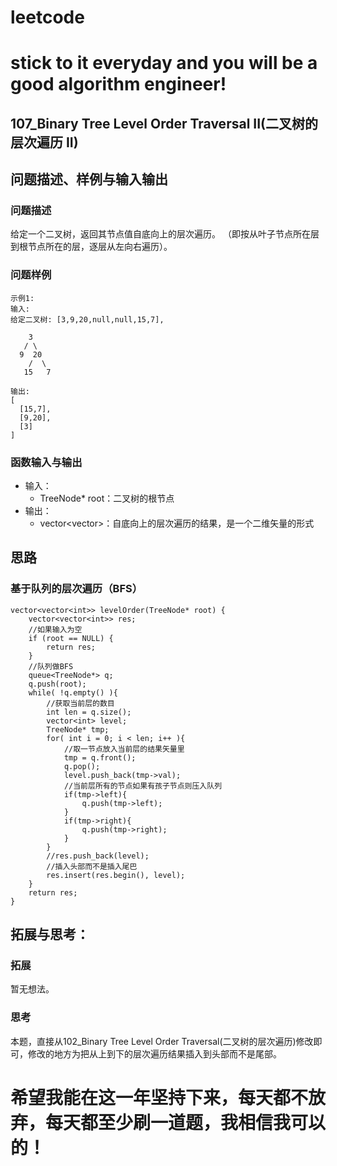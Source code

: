 # leetcode
# stick to it everyday and you will be a good algorithm engineer!
## 107_Binary Tree Level Order Traversal II(二叉树的层次遍历 II)
## 问题描述、样例与输入输出

### 问题描述

给定一个二叉树，返回其节点值自底向上的层次遍历。 （即按从叶子节点所在层到根节点所在的层，逐层从左向右遍历）。


### 问题样例

	示例1:
	输入: 
	给定二叉树: [3,9,20,null,null,15,7],
	
		3
	   / \
	  9  20
	    /  \
	   15   7
	  
	输出: 
	[
	  [15,7],
	  [9,20],
	  [3]
	]
### 函数输入与输出

* 输入：
	* TreeNode* root：二叉树的根节点
* 输出：
	* vector<vector<int>>：自底向上的层次遍历的结果，是一个二维矢量的形式

## 思路	
### 基于队列的层次遍历（BFS）

	vector<vector<int>> levelOrder(TreeNode* root) {
        vector<vector<int>> res;
        //如果输入为空
        if (root == NULL) {
            return res;
        }
        //队列做BFS
        queue<TreeNode*> q;
        q.push(root);
        while( !q.empty() ){
            //获取当前层的数目
            int len = q.size();
            vector<int> level;
            TreeNode* tmp;
            for( int i = 0; i < len; i++ ){
                //取一节点放入当前层的结果矢量里
                tmp = q.front();
                q.pop();
                level.push_back(tmp->val);
                //当前层所有的节点如果有孩子节点则压入队列
                if(tmp->left){
                    q.push(tmp->left);
                }
                if(tmp->right){
                    q.push(tmp->right);
                }
            }
            //res.push_back(level);
			//插入头部而不是插入尾巴
            res.insert(res.begin(), level);
        }
        return res;
    }
		

 
## 拓展与思考：
### 拓展
暂无想法。
### 思考
本题，直接从102_Binary Tree Level Order Traversal(二叉树的层次遍历)修改即可，修改的地方为把从上到下的层次遍历结果插入到头部而不是尾部。
# 希望我能在这一年坚持下来，每天都不放弃，每天都至少刷一道题，我相信我可以的！
